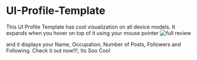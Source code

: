 # UI-Profile-Template
This UI Profile Template has cool visualization on all device models.
It expands when you hover on top of it using your mouse pointer
![full review](https://user-images.githubusercontent.com/69063922/208531231-4a31a635-4184-4cfd-867b-aff9804d1825.png)


and it displays your Name, Occupation, Number of Posts, Followers and Following.
Check it out now!!!, Its Soo Cool

